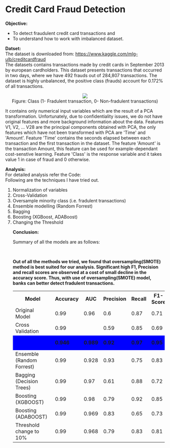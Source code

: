 <h1> Credit Card Fraud Detection</h1>

<b>Objective:</b><br>
<ul><li>To detect fraudulent credit card transactions and 
 <li>To understand how to work with imbalanced dataset.</ul>


<b>Datset:</b>
<br>The dataset is downloaded from: https://www.kaggle.com/mlg-ulb/creditcardfraud
<br> The datasets contains transactions made by credit cards in September 2013 by european cardholders. This dataset presents transactions that occurred in two days, where we have 492 frauds out of 284,807 transactions. The dataset is highly unbalanced, the positive class (frauds) account for 0.172% of all transactions.

<p align="center"><img src="https://github.com/kpratikin/Credit-Card-Fraud/blob/master/Class_split.PNG">
 <br>Figure: Class (1- Fradulent transaction, 0- Non-fradulent transactions)
 </p>

It contains only numerical input variables which are the result of a PCA transformation. Unfortunately, due to confidentiality issues, we do not have original features and more background information about the data. Features V1, V2, ... V28 are the principal components obtained with PCA, the only features which have not been transformed with PCA are 'Time' and 'Amount'. Feature 'Time' contains the seconds elapsed between each transaction and the first transaction in the dataset. The feature 'Amount' is the transaction Amount, this feature can be used for example-dependant cost-senstive learning. Feature 'Class' is the response variable and it takes value 1 in case of fraud and 0 otherwise.

<b>Analysis:</b>
<br> For detailed analysis refer the Code:
<br>Following are the techniques I have tried out.
<ol><li> Normalization of variables
    <li> Cross-Validation
    <li> Oversample minority class (i.e. fradulent transactions)
    <li> Ensemble modelling (Random Forrest)
    <li> Bagging
    <li> Boosting (XGBoost, ADABoost)
    <li> Changing the Threshold


<b>Conclusion:</b>

Summary of all the models are as follows:
<p><table style="width:100%">
  <tr>
    <th>Model</th>
    <th>Accuracy</th>
    <th>AUC</th> 
    <th>Precision</th>
    <th>Recall</th>
    <th>F1-Score</th>
  </tr>
  <tr>
    <td>Original Model</td>
    <td>0.99</td> 
    <td>0.96</td>
      <td>0.6</td>
      <td>0.87</td>
      <td>0.71</td>
  </tr>
    
  <tr>
    <td>Cross Validation</td>
    <td>0.99</td> 
    <td></td>
      <td>0.59</td>
      <td>0.85</td>
      <td>0.69</td>
  </tr>
  
  <tr bgcolor="blue">
    <td><b><font color='blue'>Oversampling (SMOTE)</b></td>
    <td><b>0.946</b></td> 
    <td><b>0.989</b></td>
      <td><b>0.92</b></td>
      <td><b>0.97</b></td>
      <td><b>0.95</b></td>
  </tr>
  
   <tr>
    <td>Ensemble (Random Forrest)</td>
    <td>0.99</td> 
    <td>0.928</td>
      <td>0.93</td>
      <td>0.75</td>
      <td>0.83</td>
  </tr>
  
   <tr>
    <td>Bagging (Decision Trees)</td>
    <td>0.99</td> 
    <td>0.97</td>
      <td>0.61</td>
      <td>0.88</td>
      <td>0.72</td>
  </tr>
  
  <tr>
    <td>Boosting (XGBOOST)</td>
    <td>0.99</td> 
    <td>0.98</td>
      <td>0.79</td>
      <td>0.92</td>
      <td>0.85</td>
  </tr>
  
  <tr>
    <td>Boosting (ADABOOST)</td>
    <td>0.99</td> 
    <td>0.969</td>
      <td>0.83</td>
      <td>0.65</td>
      <td>0.73</td>
  </tr>
  
  <tr>
    <td>Threshold change to 10%</td>
    <td>0.99</td> 
    <td>0.968</td>
      <td>0.79</td>
      <td>0.83</td>
      <td>0.81</td>
  </tr>
<br>
</p>
<b><p>Out of all the methods we tried, we found that oversampling(SMOTE) method is best suited for our analysis. Significant high F1, Precision and recall scores are observed at a cost of small decline in the accuracy score.
Thus, with use of oversampling(SMOTE) model, banks can better detect fradulent transactions.
